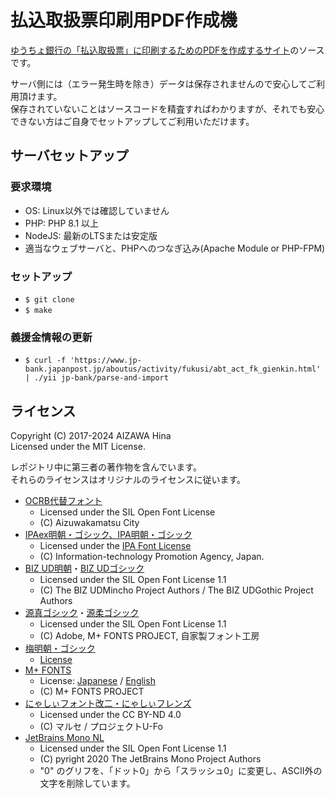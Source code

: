 払込取扱票印刷用PDF作成機
=========================

[ゆうちょ銀行の「払込取扱票」に印刷するためのPDFを作成するサイト](https://haraikomi.fetus.jp/)のソースです。

サーバ側には（エラー発生時を除き）データは保存されませんので安心してご利用頂けます。  
保存されていないことはソースコードを精査すればわかりますが、それでも安心できない方はご自身でセットアップしてご利用いただけます。

サーバセットアップ
------------------

### 要求環境

  - OS: Linux以外では確認していません
  - PHP: PHP 8.1 以上
  - NodeJS: 最新のLTSまたは安定版
  - 適当なウェブサーバと、PHPへのつなぎ込み(Apache Module or PHP-FPM)

### セットアップ

  - `$ git clone`
  - `$ make`

### 義援金情報の更新

  - `$ curl -f 'https://www.jp-bank.japanpost.jp/aboutus/activity/fukusi/abt_act_fk_gienkin.html' | ./yii jp-bank/parse-and-import`

ライセンス
----------

Copyright (C) 2017-2024 AIZAWA Hina  
Licensed under the MIT License.

レポジトリ中に第三者の著作物を含んでいます。  
それらのライセンスはオリジナルのライセンスに従います。

  - [OCRB代替フォント](https://www.city.aizuwakamatsu.fukushima.jp/docs/2008021400265/)
    - Licensed under the SIL Open Font License
    - (C) Aizuwakamatsu City
  - [IPAex明朝・ゴシック、IPA明朝・ゴシック](https://moji.or.jp/ipafont/)
    - Licensed under the [IPA Font License](https://moji.or.jp/ipafont/license/)
    - (C) Information-technology Promotion Agency, Japan.
  - [BIZ UD明朝](https://github.com/googlefonts/morisawa-biz-ud-mincho)・[BIZ UDゴシック](https://github.com/googlefonts/morisawa-biz-ud-gothic)
    - Licensed under the SIL Open Font License 1.1
    - (C) The BIZ UDMincho Project Authors / The BIZ UDGothic Project Authors
  - [源真ゴシック](http://jikasei.me/font/genshin/)・[源柔ゴシック](http://jikasei.me/font/genjyuu/)
    - Licensed under the SIL Open Font License 1.1
    - (C) Adobe, M+ FONTS PROJECT, 自家製フォント工房
  - [梅明朝・ゴシック](https://ja.osdn.net/projects/ume-font/)
    - [License](resources/fonts/umefont/license.html)
  - [M+ FONTS](http://mplus-fonts.osdn.jp/)
    - License: [Japanese](resources/fonts/mplus/LICENSE_J) / [English](resources/fonts/mplus/LICENSE_E)
    - (C) M+ FONTS PROJECT
  - [にゃしぃフォント改二・にゃしぃフレンズ](http://marusexijaxs2.web.fc2.com/)
    - Licensed under the CC BY-ND 4.0
    - (C) マルセ / プロジェクトU-Fo
  - [JetBrains Mono NL](https://www.jetbrains.com/ja-jp/lp/mono/)
    - Licensed under the SIL Open Font License 1.1
    - (C) pyright 2020 The JetBrains Mono Project Authors
    - "0" のグリフを、「ドット0」から「スラッシュ0」に変更し、ASCII外の文字を削除しています。
